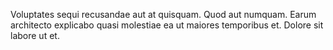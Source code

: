 Voluptates sequi recusandae aut at quisquam. Quod aut numquam. Earum architecto explicabo quasi molestiae ea ut maiores temporibus et. Dolore sit labore ut et.